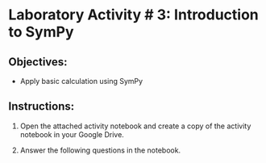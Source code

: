 # Laboratory Activity # 3: Introduction to SymPy

## Objectives:
- Apply basic calculation using SymPy

## Instructions:
1. Open the attached activity notebook and create a copy of the activity notebook in your Google Drive.

2. Answer the following questions in the notebook.
